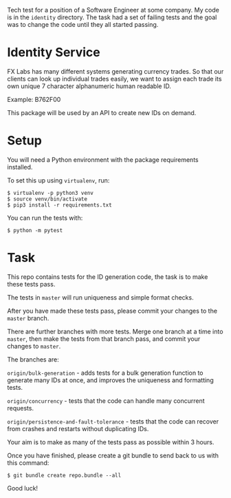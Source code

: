 Tech test for a position of a Software Engineer at some company. My code is in the `identity` directory. The task had a set of failing tests and the goal was to change the code until they all started passing.

Identity Service
================

FX Labs has many different systems generating currency trades.
So that our clients can look up individual trades easily, we
want to assign each trade its own unique 7 character alphanumeric
human readable ID.

Example: B762F00


This package will be used by an API to create new IDs on demand.


Setup
=====

You will need a Python environment with the package requirements
installed.

To set this up using `virtualenv`, run:

```
$ virtualenv -p python3 venv
$ source venv/bin/activate
$ pip3 install -r requirements.txt
```

You can run the tests with:

```
$ python -m pytest
```

Task
====

This repo contains tests for the ID generation code, the task is
to make these tests pass.

The tests in `master` will run uniqueness and simple format checks.

After you have made these tests pass, please commit your changes
to the `master` branch.

There are further branches with more tests. Merge one branch at
a time into `master`, then make the tests from that branch pass,
and commit your changes to `master`.

The branches are:

`origin/bulk-generation` - adds tests for a bulk generation function
to generate many IDs at once, and improves the uniqueness and formatting
tests.

`origin/concurrency` - tests that the code can handle many concurrent
requests.

`origin/persistence-and-fault-tolerance` - tests that the code can
recover from crashes and restarts without duplicating IDs.

Your aim is to make as many of the tests pass as possible within 3 hours.

Once you have finished, please create a git bundle to send back to
us with this command:

```
$ git bundle create repo.bundle --all
```

Good luck!
